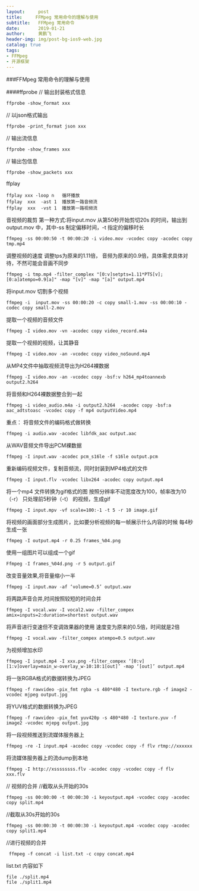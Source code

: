 ```yaml
---
layout:     post
title:     FFMpeg 常用命令的理解与使用
subtitle:   FFMpeg 常用命令
date:       2019-01-21
author:     黄鹏飞
header-img: img/post-bg-ios9-web.jpg
catalog: true
tags:
- FFMpeg
- 开源框架
---
```


###FFMpeg 常用命令的理解与使用

####ffprobe
// 输出封装格式信息
	
	ffprobe -show_format xxx
// 以json格式输出

	ffprobe -print_format json xxx
// 输出流信息

	ffprobe -show_frames xxx
// 输出包信息

	ffprobe -show_packets xxx

ffplay
	
	ffplay xxx -loop n   循环播放
	ffplay  xxx  -ast 1  播放第一路音频流
	ffplay  xxx  -vst 1  播放第一路视频流

音视频的裁剪
第一种方式:将input.mov 从第50秒开始剪切20s 的时间，输出到output.mov 中，其中-ss 制定偏移时间，-t 指定的偏移时长

	ffmpeg -ss 00:00:50 -t 00:00:20 -i video.mov -vcodec copy -acodec copy 	tmp.mp4


调整视频的速度
调整tps为原来的1.11倍， 音频为原来的0.9倍，具体需求具体对待，不然可能会音画不同步

	ffmpeg -i tmp.mp4 -filter_complex "[0:v]setpts=1.11*PTS[v];[0:a]atempo=0.9[a]" -map "[v]" -map "[a]" output.mp4 


将input.mov 切割多个视频

	ffmpeg -i  input.mov -ss 00:00:20 -c copy small-1.mov -ss 00:00:10 -codec copy small-2.mov


提取一个视频的音频文件
	
	ffmpeg -I video.mov -vn -acodec copy video_record.m4a

提取一个视频的视频，让其静音
	
	ffmpeg -I video.mov -an -vcodec copy video_noSound.mp4

从MP4文件中抽取视频流导出为H264裸数据
	
	ffmpeg -I video.mov -an -vcodec copy -bsf:v h264_mp4toannexb output2.h264

将音频和H264裸数据整合到一起
	
	ffmpeg -i video_audio.m4a -i output2.h264  -acodec copy -bsf:a aac_adtstoasc -vcodec copy -f mp4 outputVideo.mp4

重点： 将音频文件的编码格式做转换
	
	ffmpeg -i audio.wav -acodec libfdk_aac output.aac

从WAV音频文件导出PCM裸数据
	
	ffmpeg -I input.wav -acodec pcm_s16le -f s16le output.pcm

重新编码视频文件，复制音频流，同时封装到MP4格式的文件
	
	ffmpeg -I input.flv -vcodec libx264 -acodec copy output.mp4

将一个mp4 文件转换为gif格式的图
按照分辨率不动宽度改为100，帧率改为10（-r） 只处理前5秒钟（-t） 的视频，生成gif
	
	ffmpeg -I input.mpv -vf scale=100:-1 -t 5 -r 10 image.gif

将视频的画面部分生成图片，比如要分析视频的每一帧展示什么内容的时候
每4秒生成一张
	
	ffmpeg -I output.mp4 -r 0.25 frames_%04.png

使用一组图片可以组成一个gif 
	
	Ffmpeg -I frames_%04d.png -r 5 output.gif

改变音量效果,将音量缩小一半
	
	ffmpeg -I input.mav -af ‘volume=0.5’ output.wav

将两路声音合并,时间按照较短的时间合并
	
	ffmpeg -I vocal.wav -I vocal2.wav -filter_compex amix=inputs=2:duration=shortest output.wav

将声音进行变速但不变调效果器的使用
速度变为原来的0.5倍，时间就是2倍
	
	ffmpeg -I vocal.wav -filter_compex atempo=0.5 output.wav

为视频增加水印
	
	ffmpeg -I input.mp4 -I xxx.png -filter_compex ‘[0:v][1:v]overlay=main_w-overlay_w-10:10:1[out]’ -map ‘[out]’ output.mp4

将一张RGBA格式的数据转换为JPEG
	
	ffmpeg -f rawvideo -pix_fmt rgba -s 480*480 -I texture.rgb -f image2 -vcodec mjpeg output.jpg
将YUV格式的数据转换为JPEG
	
	ffmpeg -f rawvideo -pix_fmt yuv420p -s 480*480 -I texture.yuv -f image2 -vcodec mjepg output.jpg
将一段视频推送到流媒体服务器上
	
	ffmpeg -re -I input.mp4 -acodec copy -vcodec copy -f flv rtmp://xxxxxx
将流媒体服务器上的流dump到本地
	
	ffmpeg -I http://xssssssss.flv -acodec copy -vcodec copy -f flv xxx.flv

// 视频的合并
//截取从头开始的30s 
	
	ffmpeg -ss 00:00:00 -t 00:00:30 -i keyoutput.mp4 -vcodec copy -acodec copy split.mp4 
//截取从30s开始的30s
	
	ffmpeg -ss 00:00:30 -t 00:00:30 -i keyoutput.mp4 -vcodec copy -acodec copy split1.mp4
//进行视频的合并
	
	 ffmpeg -f concat -i list.txt -c copy concat.mp4
list.txt 内容如下
	
	file ./split.mp4
	file ./split1.mp4
